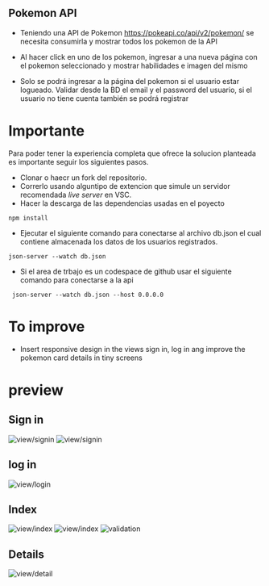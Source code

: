 ## Pokemon API
* Teniendo una API de Pokemon https://pokeapi.co/api/v2/pokemon/ se necesita consumirla y mostrar
todos los pokemon de la API

* Al hacer click en uno de los pokemon, ingresar a una nueva página con el pokemon seleccionado y
mostrar habilidades e imagen del mismo

* Solo se podrá ingresar a la página del pokemon si el usuario estar logueado. Validar desde la BD el
email y el password del usuario, si el usuario no tiene cuenta también se podrá registrar


# Importante
Para poder tener la experiencia completa que ofrece la solucion planteada es importante seguir los siguientes pasos.

* Clonar o haecr un fork del repositorio.
* Correrlo usando alguntipo de extencion que simule un servidor recomendada *live server* en VSC.
* Hacer la descarga de las dependencias usadas en el poyecto  

``` npm install ```

* Ejecutar el siguiente comando para conectarse al archivo db.json el cual contiene almacenada los datos de los usuarios registrados.  

``` json-server --watch db.json ```

* Si el area de trbajo es un codespace de github usar el siguiente comando para conectarse a la api

``` json-server --watch db.json --host 0.0.0.0```


# To improve
* Insert responsive design in the views sign in, log in ang improve the pokemon card details in tiny screens

# preview
## Sign in
![view/signin](src/assets/preview/signin.png "view/signin")
![view/signin](src/assets/preview/signin2.png "view/signin")

## log in
![view/login](src/assets/preview/loginin.png "view/login")

## Index
![view/index](src/assets/preview/index.png "view/index")
![view/index](src/assets/preview/index2.png "view/index")
![validation](src/assets/preview/validation.png "validation")

## Details
![view/detail](src/assets/preview/details.png "view/details")